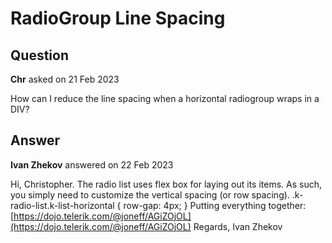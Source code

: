 # RadioGroup Line Spacing

## Question

**Chr** asked on 21 Feb 2023

How can I reduce the line spacing when a horizontal radiogroup wraps in a DIV?

## Answer

**Ivan Zhekov** answered on 22 Feb 2023

Hi, Christopher. The radio list uses flex box for laying out its items. As such, you simply need to customize the vertical spacing (or row spacing). .k-radio-list.k-list-horizontal {
row-gap: 4px;
} Putting everything together: [https://dojo.telerik.com/@joneff/AGiZOjOL](https://dojo.telerik.com/@joneff/AGiZOjOL) Regards, Ivan Zhekov
